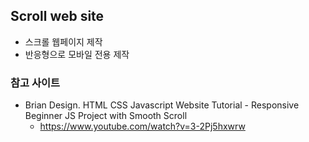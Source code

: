 ## Scroll web site

- 스크롤 웹페이지 제작
- 반응형으로 모바일 전용 제작

### 참고 사이트

- Brian Design. HTML CSS Javascript Website Tutorial - Responsive Beginner JS Project with Smooth Scroll
  - https://www.youtube.com/watch?v=3-2Pj5hxwrw
